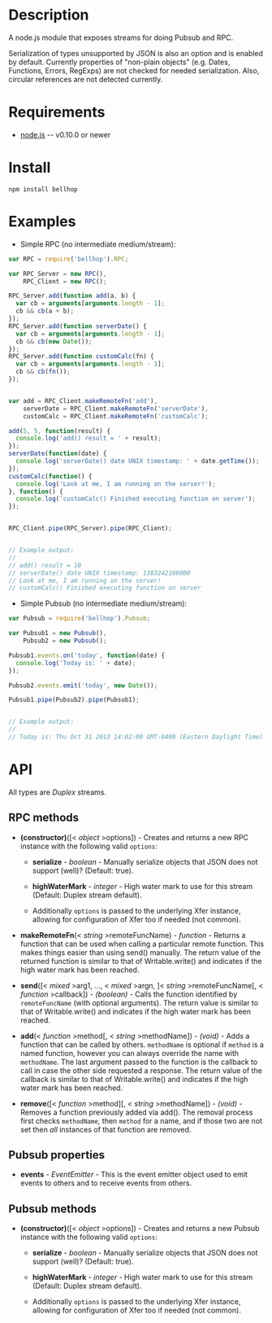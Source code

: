 
Description
===========

A node.js module that exposes streams for doing Pubsub and RPC.

Serialization of types unsupported by JSON is also an option and is enabled by default.
Currently properties of "non-plain objects" (e.g. Dates, Functions, Errors, RegExps) are not checked for needed serialization. Also, circular references are not detected currently.


Requirements
============

* [node.js](http://nodejs.org/) -- v0.10.0 or newer


Install
============

    npm install bellhop


Examples
========

* Simple RPC (no intermediate medium/stream):

```javascript
var RPC = require('bellhop').RPC;

var RPC_Server = new RPC(),
    RPC_Client = new RPC();

RPC_Server.add(function add(a, b) {
  var cb = arguments[arguments.length - 1];
  cb && cb(a + b);
});
RPC_Server.add(function serverDate() {
  var cb = arguments[arguments.length - 1];
  cb && cb(new Date());
});
RPC_Server.add(function customCalc(fn) {
  var cb = arguments[arguments.length - 1];
  cb && cb(fn());
});


var add = RPC_Client.makeRemoteFn('add'),
    serverDate = RPC_Client.makeRemoteFn('serverDate'),
    customCalc = RPC_Client.makeRemoteFn('customCalc');

add(5, 5, function(result) {
  console.log('add() result = ' + result);
});
serverDate(function(date) {
  console.log('serverDate() date UNIX timestamp: ' + date.getTime());
});
customCalc(function() {
  console.log('Look at me, I am running on the server!');
}, function() {
  console.log('customCalc() Finished executing function on server');
});


RPC_Client.pipe(RPC_Server).pipe(RPC_Client);


// Example output:
//
// add() result = 10
// serverDate() date UNIX timestamp: 1383242166000
// Look at me, I am running on the server!
// customCalc() Finished executing function on server
```

* Simple Pubsub (no intermediate medium/stream):

```javascript
var Pubsub = require('bellhop').Pubsub;

var Pubsub1 = new Pubsub(),
    Pubsub2 = new Pubsub();

Pubsub1.events.on('today', function(date) {
  console.log('Today is: ' + date);
});

Pubsub2.events.emit('today', new Date());

Pubsub1.pipe(Pubsub2).pipe(Pubsub1);


// Example output:
//
// Today is: Thu Oct 31 2013 14:02:00 GMT-0400 (Eastern Daylight Time)
```


API
===

All types are _Duplex_ streams.

RPC methods
-----------

* **(constructor)**([< _object_ >options]) - Creates and returns a new RPC instance with the following valid `options`:

    * **serialize** - _boolean_ - Manually serialize objects that JSON does not support (well)? (Default: true).

    * **highWaterMark** - _integer_ - High water mark to use for this stream (Default: Duplex stream default).

    * Additionally `options` is passed to the underlying Xfer instance, allowing for configuration of Xfer too if needed (not common).

* **makeRemoteFn**(< _string_ >remoteFuncName) - _function_ - Returns a function that can be used when calling a particular remote function. This makes things easier than using send() manually. The return value of the returned function is similar to that of Writable.write() and indicates if the high water mark has been reached.

* **send**([< _mixed_ >arg1, ..., < _mixed_ >argn, ]< _string_ >remoteFuncName[, < _function_ >callback]) - _(boolean)_ - Calls the function identified by `remoteFuncName` (with optional arguments). The return value is similar to that of Writable.write() and indicates if the high water mark has been reached.

* **add**(< _function_ >method[, < _string_ >methodName]) - _(void)_ - Adds a function that can be called by others. `methodName` is optional if `method` is a named function, however you can always override the name with `methodName`. The last argument passed to the function is the callback to call in case the other side requested a response. The return value of the callback is similar to that of Writable.write() and indicates if the high water mark has been reached.

* **remove**([< _function_ >method][, < _string_ >methodName]) - _(void)_ - Removes a function previously added via add(). The removal process first checks `methodName`, then `method` for a name, and if those two are not set then *all* instances of that function are removed.


Pubsub properties
-----------------

* **events** - _EventEmitter_ - This is the event emitter object used to emit events to others and to receive events from others.

Pubsub methods
--------------

* **(constructor)**([< _object_ >options]) - Creates and returns a new Pubsub instance with the following valid `options`:

    * **serialize** - _boolean_ - Manually serialize objects that JSON does not support (well)? (Default: true).

    * **highWaterMark** - _integer_ - High water mark to use for this stream (Default: Duplex stream default).

    * Additionally `options` is passed to the underlying Xfer instance, allowing for configuration of Xfer too if needed (not common).
